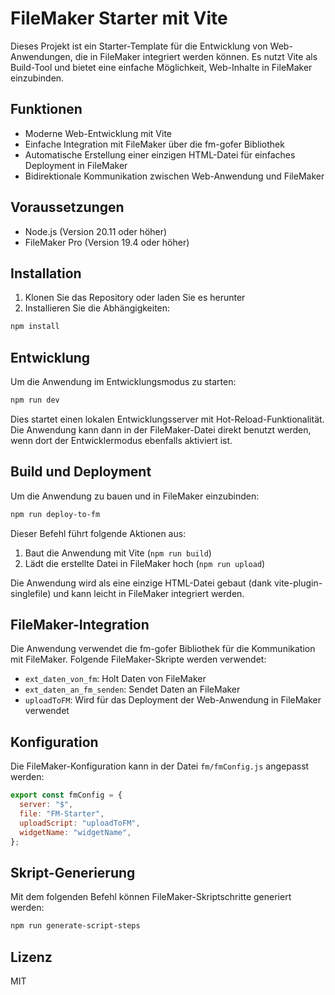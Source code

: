 # FileMaker Starter mit Vite

Dieses Projekt ist ein Starter-Template für die Entwicklung von Web-Anwendungen, die in FileMaker integriert werden können. Es nutzt Vite als Build-Tool und bietet eine einfache Möglichkeit, Web-Inhalte in FileMaker einzubinden.

## Funktionen

- Moderne Web-Entwicklung mit Vite
- Einfache Integration mit FileMaker über die fm-gofer Bibliothek
- Automatische Erstellung einer einzigen HTML-Datei für einfaches Deployment in FileMaker
- Bidirektionale Kommunikation zwischen Web-Anwendung und FileMaker

## Voraussetzungen

- Node.js (Version 20.11 oder höher)
- FileMaker Pro (Version 19.4 oder höher)

## Installation

1. Klonen Sie das Repository oder laden Sie es herunter
2. Installieren Sie die Abhängigkeiten:

```bash
npm install
```

## Entwicklung

Um die Anwendung im Entwicklungsmodus zu starten:

```bash
npm run dev
```

Dies startet einen lokalen Entwicklungsserver mit Hot-Reload-Funktionalität. Die Anwendung kann dann in der FileMaker-Datei direkt benutzt werden, wenn dort der Entwicklermodus ebenfalls aktiviert ist.

## Build und Deployment

Um die Anwendung zu bauen und in FileMaker einzubinden:

```bash
npm run deploy-to-fm
```

Dieser Befehl führt folgende Aktionen aus:
1. Baut die Anwendung mit Vite (`npm run build`)
2. Lädt die erstellte Datei in FileMaker hoch (`npm run upload`)

Die Anwendung wird als eine einzige HTML-Datei gebaut (dank vite-plugin-singlefile) und kann leicht in FileMaker integriert werden.

## FileMaker-Integration

Die Anwendung verwendet die fm-gofer Bibliothek für die Kommunikation mit FileMaker. Folgende FileMaker-Skripte werden verwendet:

- `ext_daten_von_fm`: Holt Daten von FileMaker
- `ext_daten_an_fm_senden`: Sendet Daten an FileMaker
- `uploadToFM`: Wird für das Deployment der Web-Anwendung in FileMaker verwendet

## Konfiguration

Die FileMaker-Konfiguration kann in der Datei `fm/fmConfig.js` angepasst werden:

```javascript
export const fmConfig = {
  server: "$",
  file: "FM-Starter",
  uploadScript: "uploadToFM",
  widgetName: "widgetName",
};
```

## Skript-Generierung

Mit dem folgenden Befehl können FileMaker-Skriptschritte generiert werden:

```bash
npm run generate-script-steps
```

## Lizenz

MIT
